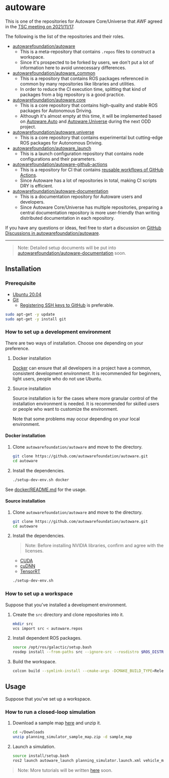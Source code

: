# autoware

This is one of the repositories for Autoware Core/Universe that AWF agreed in the [TSC meeting on 2021/11/17](https://discourse.ros.org/t/technical-steering-committee-tsc-meeting-36-2021-11-17-minutes/23168).

The following is the list of the repositories and their roles.

- [autowarefoundation/autoware](https://github.com/autowarefoundation/autoware)
  - This is a meta-repository that contains `.repos` files to construct a workspace.
  - Since it's prospected to be forked by users, we don't put a lot of information here to avoid unnecessary differences.
- [autowarefoundation/autoware_common](https://github.com/autowarefoundation/autoware_common)
  - This is a repository that contains ROS packages referenced in common by many repositories like libraries and utilities.
  - In order to reduce the CI execution time, splitting that kind of packages from a big repository is a good practice.
- [autowarefoundation/autoware.core](https://github.com/autowarefoundation/autoware.core)
  - This is a core repository that contains high-quality and stable ROS packages for Autonomous Driving.
  - Although it's almost empty at this time, it will be implemented based on [Autoware.Auto](https://gitlab.com/autowarefoundation/autoware.auto/AutowareAuto) and [Autoware.Universe](https://github.com/autowarefoundation/autoware.universe) during the next ODD project.
- [autowarefoundation/autoware.universe](https://github.com/autowarefoundation/autoware.universe)
  - This is a core repository that contains experimental but cutting-edge ROS packages for Autonomous Driving.
- [autowarefoundation/autoware_launch](https://github.com/autowarefoundation/autoware_launch)
  - This is a launch configuration repository that contains node configurations and their parameters.
- [autowarefoundation/autoware-github-actions](https://github.com/autowarefoundation/autoware-github-actions)
  - This is a repository for CI that contains [reusable workflows of GitHub Actions](https://docs.github.com/ja/actions/learn-github-actions/reusing-workflows).
  - Since Autoware has a lot of repositories in total, making CI scripts DRY is efficient.
- [autowarefoundation/autoware-documentation](https://github.com/autowarefoundation/autoware-documentation)
  - This is a documentation repository for Autoware users and developers.
  - Since Autoware Core/Universe has multiple repositories, preparing a central documentation repository is more user-friendly than writing distributed documentation in each repository.

If you have any questions or ideas, feel free to start a discussion on [GitHub Discussions in autowarefoundation/autoware](https://github.com/autowarefoundation/autoware/discussions).

---

> Note: Detailed setup documents will be put into [autowarefoundation/autoware-documentation](https://github.com/autowarefoundation/autoware-documentation) soon.

## Installation

### Prerequisite

- [Ubuntu 20.04](https://releases.ubuntu.com/20.04/)
- [Git](https://git-scm.com/)
  - [Registering SSH keys to GitHub](https://github.com/settings/keys) is preferable.

```bash
sudo apt-get -y update
sudo apt-get -y install git
```

### How to set up a development environment

There are two ways of installation. Choose one depending on your preference.

1. Docker installation

   [Docker](https://www.docker.com/) can ensure that all developers in a project have a common, consistent development environment.
   It is recommended for beginners, light users, people who do not use Ubuntu.

2. Source installation

   Source installation is for the cases where more granular control of the installation environment is needed.
   It is recommended for skilled users or people who want to customize the environment.

   Note that some problems may occur depending on your local environment.

#### Docker installation

1. Clone `autowarefoundation/autoware` and move to the directory.

   ```bash
   git clone https://github.com/autowarefoundation/autoware.git
   cd autoware
   ```

2. Install the dependencies.

   ```bash
   ./setup-dev-env.sh docker
   ```

See [docker/README.md](docker/README.md) for the usage.

#### Source installation

1. Clone `autowarefoundation/autoware` and move to the directory.

   ```bash
   git clone https://github.com/autowarefoundation/autoware.git
   cd autoware
   ```

2. Install the dependencies.

   > Note: Before installing NVIDIA libraries, confirm and agree with the licenses.

   - [CUDA](https://docs.nvidia.com/cuda/eula/index.html)
   - [cuDNN](https://docs.nvidia.com/deeplearning/cudnn/sla/index.html)
   - [TensorRT](https://docs.nvidia.com/deeplearning/tensorrt/sla/index.html)

   ```bash
   ./setup-dev-env.sh
   ```

### How to set up a workspace

Suppose that you've installed a development environment.

1. Create the `src` directory and clone repositories into it.

   ```bash
   mkdir src
   vcs import src < autoware.repos
   ```

2. Install dependent ROS packages.

   ```bash
   source /opt/ros/galactic/setup.bash
   rosdep install --from-paths src --ignore-src --rosdistro $ROS_DISTRO
   ```

3. Build the workspace.

   ```bash
   colcon build --symlink-install --cmake-args -DCMAKE_BUILD_TYPE=Release
   ```

## Usage

Suppose that you've set up a workspace.

### How to run a closed-loop simulation

1. Download a sample map [here](https://drive.google.com/file/d/197kgRfSomZzaSbRrjWTx614le2qN-oxx/view) and unzip it.

   ```bash
   cd ~/Downloads
   unzip planning_simulator_sample_map.zip -d sample_map
   ```

2. Launch a simulation.

   ```bash
   source install/setup.bash
   ros2 launch autoware_launch planning_simulator.launch.xml vehicle_model:=sample_vehicle sensor_model:=sample_sensor_kit map_path:=$HOME/Downloads/sample_map
   ```

> Note: More tutorials will be written [here](https://autowarefoundation.github.io/autoware-documentation/) soon.
